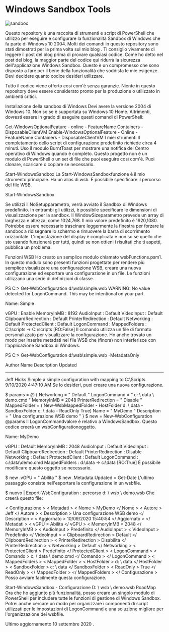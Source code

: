 # Windows Sandbox Tools

![sandbox](images/sandbox.jpg)

Questo repository è una raccolta di strumenti e script di PowerShell che utilizzo per eseguire e configurare la funzionalità Sandbox di Windows che fa parte di Windows 10 2004. Molti dei comandi in questo repository sono stati dimostrati per la prima volta sul mio blog . Ti consiglio vivamente di leggere il post del blog prima di provare qualsiasi codice. Come ho detto nel post del blog, la maggior parte del codice qui ridurrà la sicurezza dell'applicazione Windows Sandbox. Questo è un compromesso che sono disposto a fare per il bene della funzionalità che soddisfa le mie esigenze. Devi decidere quanto codice desideri utilizzare.

Tutto il codice viene offerto così com'è senza garanzie. Niente in questo repository deve essere considerato pronto per la produzione o utilizzato in ambienti critici.

Installazione della sandbox di Windows
Devi avere la versione 2004 di Windows 10. Non so se è supportata su Windows 10 Home. Altrimenti, dovresti essere in grado di eseguire questi comandi di PowerShell:

Get-WindowsOptionalFeature  - online - FeatureName Containers - DisposableClientVM
 Enable-WindowsOptionalFeature  - Online - FeatureName Containers - DisposableClientVM
I miei strumenti
Il completamento dello script di configurazione predefinito richiede circa 4 minuti. Uso il modulo BurntToast per mostrare una notifica del Centro operativo di Windows quando è completo. Questo progetto non è un modulo di PowerShell o un set di file che puoi eseguire così com'è. Puoi clonare, scaricare o copiare se necessario.

Start-WindowsSandbox
La Start-WindowsSandboxfunzione è il mio strumento principale. Ha un alias di wsb. È possibile specificare il percorso del file WSB.

Start-WindowsSandbox

Se utilizzi il NoSetupparametro, verrà avviato il Sandbox di Windows predefinito. In entrambi gli utilizzi, è possibile specificare le dimensioni di visualizzazione per la sandbox. Il WindowSizeparametro prevede un array di larghezza e altezza, come 1024,768. Il mio valore predefinito è 1920,1080. Potrebbe essere necessario trascinare leggermente la finestra per forzare la sandbox a ridisegnare lo schermo e rimuovere la barra di scorrimento orizzontale. L'impostazione del display è complicata e non so se quello che sto usando funzionerà per tutti, quindi se non ottieni i risultati che ti aspetti, pubblica un problema.

Funzioni WSB
Ho creato un semplice modulo chiamato wsbFunctions.psm1. In questo modulo sono presenti funzioni progettate per rendere più semplice visualizzare una configurazione WSB, creare una nuova configurazione ed esportare una configurazione in un file. Le funzioni utilizzano una serie di definizioni di classe.

PS C:\> Get-WsbConfiguration d:\wsb\simple.wsb
WARNING: No value detected for LogonCommand. This may be intentional on your part.


   Name: Simple

vGPU                 : Enable
MemoryInMB           : 8192
AudioInput           : Default
VideoInput           : Default
ClipboardRedirection : Default
PrinterRedirection   : Default
Networking           : Default
ProtectedClient      : Default
LogonCommand         :
MappedFolders        : C:\scripts -> C:\scripts [RO:False]
Il comando utilizza un file di formato personalizzato per visualizzare la configurazione. Ho anche trovato un modo per inserire metadati nel file WSB che (finora) non interferisce con l'applicazione Sandbox di Windows.

PS C:\> Get-WsbConfiguration d:\wsb\simple.wsb -MetadataOnly

Author     Name   Description                                       Updated
------     ----   -----------                                       -------
Jeff Hicks Simple a simple configuration with mapping to C:\Scripts 9/10/2020 4:47:10 AM
Se lo desideri, puoi creare una nuova configurazione.

$ params  =  @ {
  Networking  =  " Default "
  LogonCommand  =  " c: \ data \ demo.cmd "
  MemoryInMB  =  2048 
 PrinterRedirection  =  " Disable "
  MappedFolder  = ( New-WsbMappedFolder  - HostFolder d: \ data  - SandboxFolder c: \ data  - ReadOnly True)
  Name  =  " MyDemo "
  Description  =  " Una configurazione WSB demo "
}
$ new  =  New-WsbConfiguration   @params
Il LogonCommandvalore è relativo a WindowsSandbox. Questo codice creerà un wsbConfigurationoggetto.


   Name: MyDemo

vGPU                 : Default
MemoryInMB           : 2048
AudioInput           : Default
VideoInput           : Default
ClipboardRedirection : Default
PrinterRedirection   : Disable
Networking           : Default
ProtectedClient      : Default
LogonCommand         : c:\data\demo.cmd
MappedFolders        : d:\data -> c:\data [RO:True]
È possibile modificare questo oggetto se necessario.

$ new .vGPU  =  " Abilita "
 $ new .Metadata.Updated  =  Get-Date
L'ultimo passaggio consiste nell'esportare la configurazione in un wsbfile.

$ nuovo  |  Export-WsbConfiguration  : percorso d: \ wsb \ demo.wsb
Che creerà questo file:

< Configurazione >
  < Metadati >
    < Nome > MyDemo </ Nome >
    < Autore > Jeff </ Autore >
    < Description > Una configurazione WSB demo </ Description >
    < Aggiornato > 10/09/2020 15:40:54 </ Aggiornato >
  </ Metadati >
  < vGPU > Abilita </ vGPU >
  < MemoryInMB > 2048 </ MemoryInMB >
  < AudioInput > Predefinito </ AudioInput >
  < VideoInput > Predefinito </ VideoInput >
  < ClipboardRedirection > Default </ ClipboardRedirection >
  < PrinterRedirection > Disabilita </ PrinterRedirection >
  < Networking > Default </ Networking >
  < ProtectedClient > Predefinito </ ProtectedClient >
  < LogonCommand >
    < Comando > c: \ data \ demo.cmd </ Comando >
  </ LogonCommand >
  < MappedFolders >
    < MappedFolder >
      < HostFolder > d: \ data </ HostFolder >
      < SandboxFolder > c: \ data </ SandboxFolder >
      < ReadOnly > True </ ReadOnly >
    </ MappedFolder >
  </ MappedFolders >
</ Configurazione >
Posso avviare facilmente questa configurazione.

Start-WindowsSandbox  - Configurazione D: \ wsb \ demo.wsb
RoadMap
Ora che ho aggiunto più funzionalità, posso creare un singolo modulo di PowerShell per includere tutte le funzioni di gestione di Windows Sandbox. Potrei anche cercare un modo per organizzare i componenti di script utilizzati per le impostazioni di LogonCommand e una soluzione migliore per l'organizzazione dei wsbfile.

Ultimo aggiornamento 10 settembre 2020 .
